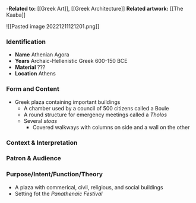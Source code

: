 -**Related to:** [[Greek Art]], [[Greek Architecture]] 
**Related artwork:** [[The Kaaba]] 

![[Pasted image 20221211121201.png]]

### Identification
- **Name** Athenian Agora 
- **Years** Archaic-Hellenistic Greek 600-150 BCE
- **Material** ???
- **Location** Athens

### Form and Content
- Greek plaza containing important buildings
	- A chamber used by a council of 500 citizens called a Boule
	- A round structure for emergency meetings called a *Tholos*
	- Several *stoas*
		- Covered walkways with columns on side and a wall on the other 

### Context & Interpretation


### Patron & Audience


### Purpose/Intent/Function/Theory
- A plaza with commerical, civil, religious, and social buildings
- Setting fot the *Panathenaic Festival*